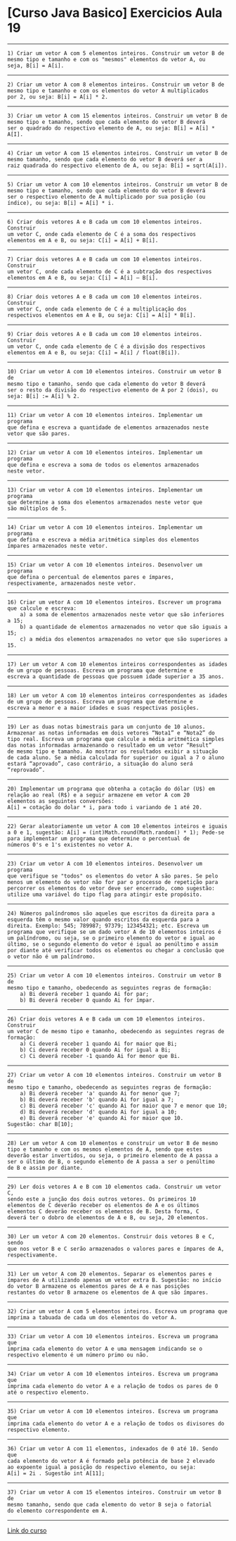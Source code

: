 # [Curso Java Basico] Exercicios Aula 19
***
	1) Criar um vetor A com 5 elementos inteiros. Construir um vetor B de 
	mesmo tipo e tamanho e com os "mesmos" elementos do vetor A, ou 
	seja, B[i] = A[i]. 
***
	2) Criar um vetor A com 8 elementos inteiros. Construir um vetor B de 
	mesmo tipo e tamanho e com os elementos do vetor A multiplicados 
	por 2, ou seja: B[i] = A[i] * 2. 
***
	3) Criar um vetor A com 15 elementos inteiros. Construir um vetor B de 
	mesmo tipo e tamanho, sendo que cada elemento do vetor B deverá 
	ser o quadrado do respectivo elemento de A, ou seja: B[i] = A[i] * A[I]. 
***
	4) Criar um vetor A com 15 elementos inteiros. Construir um vetor B de
	mesmo tamanho, sendo que cada elemento do vetor B deverá ser a 
	raiz quadrada do respectivo elemento de A, ou seja: B[i] = sqrt(A[i]). 
***
	5) Criar um vetor A com 10 elementos inteiros. Construir um vetor B de 
	mesmo tipo e tamanho, sendo que cada elemento do vetor B deverá 
	ser o respectivo elemento de A multiplicado por sua posição (ou 
	índice), ou seja: B[i] = A[i] * i. 
***
	6) Criar dois vetores A e B cada um com 10 elementos inteiros. Construir 
	um vetor C, onde cada elemento de C é a soma dos respectivos 
	elementos em A e B, ou seja: C[i] = A[i] + B[i]. 
***
	7) Criar dois vetores A e B cada um com 10 elementos inteiros. Construir 
	um vetor C, onde cada elemento de C é a subtração dos respectivos 
	elementos em A e B, ou seja: C[i] = A[i] – B[i]. 
***
	8) Criar dois vetores A e B cada um com 10 elementos inteiros. Construir 
	um vetor C, onde cada elemento de C é a multiplicação dos 
	respectivos elementos em A e B, ou seja: C[i] = A[i] * B[i]. 
***
	9) Criar dois vetores A e B cada um com 10 elementos inteiros. Construir 
	um vetor C, onde cada elemento de C é a divisão dos respectivos 
	elementos em A e B, ou seja: C[i] = A[i] / float(B[i]). 
***
	10) Criar um vetor A com 10 elementos inteiros. Construir um vetor B de 
	mesmo tipo e tamanho, sendo que cada elemento do vetor B deverá 
	ser o resto da divisão do respectivo elemento de A por 2 (dois), ou 
	seja: B[i] := A[i] % 2. 
***
	11) Criar um vetor A com 10 elementos inteiros. Implementar um programa 
	que defina e escreva a quantidade de elementos armazenados neste 
	vetor que são pares. 
***
	12) Criar um vetor A com 10 elementos inteiros. Implementar um programa 
	que defina e escreva a soma de todos os elementos armazenados 
	neste vetor. 
***
	13) Criar um vetor A com 10 elementos inteiros. Implementar um programa 
	que determine a soma dos elementos armazenados neste vetor que 
	são múltiplos de 5. 
***
	14) Criar um vetor A com 10 elementos inteiros. Implementar um programa 
	que defina e escreva a média aritmética simples dos elementos 
	ímpares armazenados neste vetor. 
***
	15) Criar um vetor A com 10 elementos inteiros. Desenvolver um programa 
	que defina o percentual de elementos pares e ímpares, 
	respectivamente, armazenados neste vetor. 
***
	16) Criar um vetor A com 10 elementos inteiros. Escrever um programa 
	que calcule e escreva: 
		a) a soma de elementos armazenados neste vetor que são inferiores a 15;
		b) a quantidade de elementos armazenados no vetor que são iguais a 15;
		c) a média dos elementos armazenados no vetor que são superiores a 15. 
***
	17) Ler um vetor A com 10 elementos inteiros correspondentes as idades 
	de um grupo de pessoas. Escreva um programa que determine e 
	escreva a quantidade de pessoas que possuem idade superior a 35 anos. 
***
	18) Ler um vetor A com 10 elementos inteiros correspondentes as idades 
	de um grupo de pessoas. Escreva um programa que determine e 
	escreva a menor e a maior idades e suas respectivas posições. 
***
	19) Ler as duas notas bimestrais para um conjunto de 10 alunos. 
	Armazenar as notas informadas em dois vetores “Nota1” e “Nota2” do 
	tipo real. Escreva um programa que calcule a média aritmética simples 
	das notas informadas armazenando o resultado em um vetor “Result” 
	de mesmo tipo e tamanho. Ao mostrar os resultados exibir a situação
	de cada aluno. Se a média calculada for superior ou igual a 7 o aluno 
	estará “aprovado”, caso contrário, a situação do aluno será “reprovado”. 
***
	20) Implementar um programa que obtenha a cotação do dólar (U$) em 
	relação ao real (R$) e a seguir armazene em vetor A com 20 
	elementos as seguintes conversões: 
	A[i] = cotação do dolar * i, para todo i variando de 1 até 20. 
***
	22) Gerar aleatoriamente um vetor A com 10 elementos inteiros e iguais 
	a 0 e 1, sugestão: A[i] = (int)Math.round(Math.random() * 1); Pede-se 
	para implementar um programa que determine o percentual de 
	números 0's e 1's existentes no vetor A. 
***
	23) Criar um vetor A com 10 elementos inteiros. Desenvolver um programa 
	que verifique se "todos" os elementos do vetor A são pares. Se pelo 
	menos um elemento do vetor não for par o processo de repetição para 
	percorrer os elementos do vetor deve ser encerrado, como sugestão: 
	utilize uma variável do tipo flag para atingir este propósito. 
***
	24) Números palíndromos são aqueles que escritos da direita para a 
	esquerda têm o mesmo valor quando escritos da esquerda para a 
	direita. Exemplo: 545; 789987; 97379; 123454321; etc. Escreva um 
	programa que verifique se um dado vetor A de 10 elementos inteiros é 
	um palíndromo, ou seja, se o primeiro elemento do vetor e igual ao 
	último, se o segundo elemento do vetor é igual ao penúltimo e assim 
	por diante até verificar todos os elementos ou chegar a conclusão que 
	o vetor não é um palíndromo. 
***
	25) Criar um vetor A com 10 elementos inteiros. Construir um vetor B de 
	mesmo tipo e tamanho, obedecendo as seguintes regras de formação: 
		a) Bi deverá receber 1 quando Ai for par; 
		b) Bi deverá receber 0 quando Ai for ímpar. 
***
	26) Criar dois vetores A e B cada um com 10 elementos inteiros. Construir 
	um vetor C de mesmo tipo e tamanho, obedecendo as seguintes regras de formação: 
		a) Ci deverá receber 1 quando Ai for maior que Bi; 
		b) Ci deverá receber 0 quando Ai for igual a Bi; 
		c) Ci deverá receber -1 quando Ai for menor que Bi. 
***
	27) Criar um vetor A com 10 elementos inteiros. Construir um vetor B de 
	mesmo tipo e tamanho, obedecendo as seguintes regras de formação: 
		a) Bi deverá receber 'a' quando Ai for menor que 7; 
		b) Bi deverá receber 'b' quando Ai for igual a 7; 
		c) Bi deverá receber 'c' quando Ai for maior que 7 e menor que 10; 
		d) Bi deverá receber 'd' quando Ai for igual a 10;
		e) Bi deverá receber 'e' quando Ai for maior que 10. 
	Sugestão: char B[10];
***
	28) Ler um vetor A com 10 elementos e construir um vetor B de mesmo 
	tipo e tamanho e com os mesmos elementos de A, sendo que estes 
	deverão estar invertidos, ou seja, o primeiro elemento de A passa a 
	ser o último de B, o segundo elemento de A passa a ser o penúltimo 
	de B e assim por diante. 
***
	29) Ler dois vetores A e B com 10 elementos cada. Construir um vetor C, 
	sendo este a junção dos dois outros vetores. Os primeiros 10 
	elementos de C deverão receber os elementos de A e os últimos 
	elementos C deverão receber os elementos de B. Desta forma, C 
	deverá ter o dobro de elementos de A e B, ou seja, 20 elementos. 
***
	30) Ler um vetor A com 20 elementos. Construir dois vetores B e C, sendo 
	que nos vetor B e C serão armazenados o valores pares e ímpares de A, 
	respectivamente. 
***
	31) Ler um vetor A com 20 elementos. Separar os elementos pares e 
	ímpares de A utilizando apenas um vetor extra B. Sugestão: no início
	do vetor B armazene os elementos pares de A e nas posições 
	restantes do vetor B armazene os elementos de A que são ímpares. 
***
	32) Criar um vetor A com 5 elementos inteiros. Escreva um programa que 
	imprima a tabuada de cada um dos elementos do vetor A. 
***
	33) Criar um vetor A com 10 elementos inteiros. Escreva um programa que 
	imprima cada elemento do vetor A e uma mensagem indicando se o 
	respectivo elemento é um número primo ou não. 
***
	34) Criar um vetor A com 10 elementos inteiros. Escreva um programa que 
	imprima cada elemento do vetor A e a relação de todos os pares de 0 
	até o respectivo elemento. 
***
	35) Criar um vetor A com 10 elementos inteiros. Escreva um programa que 
	imprima cada elemento do vetor A e a relação de todos os divisores do 
	respectivo elemento. 
***
	36) Criar um vetor A com 11 elementos, indexados de 0 até 10. Sendo que 
	cada elemento do vetor A é formado pela potência de base 2 elevado 
	ao expoente igual a posição do respectivo elemento, ou seja: 
	A[i] = 2i . Sugestão int A[11]; 
***
	37) Criar um vetor A com 15 elementos inteiros. Construir um vetor B de 
	mesmo tamanho, sendo que cada elemento do vetor B seja o fatorial 
	do elemento correspondente em A.
***
[Link do curso](https://www.youtube.com/playlist?list=PLGxZ4Rq3BOBq0KXHsp5J3PxyFaBIXVs3r)  
